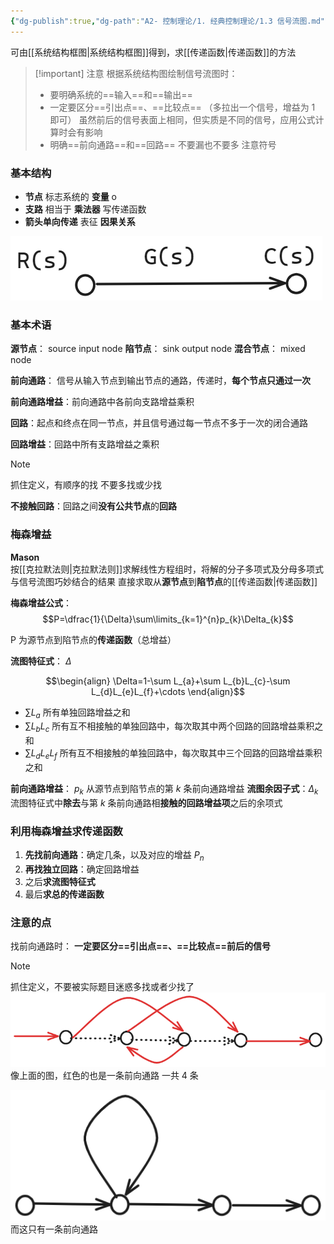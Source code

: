 ```yaml
---
{"dg-publish":true,"dg-path":"A2- 控制理论/1. 经典控制理论/1.3 信号流图.md","tags":["Graph"],"permalink":"/A2- 控制理论/1. 经典控制理论/1.3 信号流图/","dgPassFrontmatter":true,"noteIcon":"","created":"2024-10-09T12:02:37.790+08:00","updated":"2025-08-28T21:53:12.891+08:00"}
---
```



可由[[系统结构框图\|系统结构框图]]得到，求[[传递函数\|传递函数]]的方法

>[!important] 注意
>根据系统结构图绘制信号流图时：
>- 要明确系统的==输入==和==输出==
>- 一定要区分==引出点==、==比较点==
>	（多拉出一个信号，增益为 1 即可）
>	虽然前后的信号表面上相同，但实质是不同的信号，应用公式计算时会有影响
>- 明确==前向通路==和==回路==
>	不要漏也不要多
> 	注意符号

### 基本结构
- **节点**    标志系统的    **变量**    o
- **支路**     相当于      **乘法器**    写传递函数
- **箭头单向传递**    表征   **因果关系**

![Pasted image 20240416160537.png](../img/user/Functional%20files/Photo%20Resources/Pasted%20image%2020240416160537.png)

### 基本术语
**源节点**：      source   input node
**陷节点**：      sink  output node
**混合节点**：  mixed node

**前向通路**：    信号从输入节点到输出节点的通路，传递时，**每个节点只通过一次**

**前向通路增益**：前向通路中各前向支路增益乘积

**回路**：起点和终点在同一节点，并且信号通过每一节点不多于一次的闭合通路

**回路增益**：回路中所有支路增益之乘积

>[!note] 
>抓住定义，有顺序的找
> 不要多找或少找

**不接触回路**：回路之间**没有公共节点**的**回路**

### 梅森增益
**Mason**  
按[[克拉默法则\|克拉默法则]]求解线性方程组时，将解的分子多项式及分母多项式与信号流图巧妙结合的结果
直接求取从**源节点**到**陷节点**的[[传递函数\|传递函数]]

**梅森增益公式**：
$$P=\dfrac{1}{\Delta}\sum\limits_{k=1}^{n}p_{k}\Delta_{k}$$

P 为源节点到陷节点的**传递函数**（总增益）


**流图特征式**：  $\Delta$

$$\begin{align}
\Delta=1-\sum L_{a}+\sum L_{b}L_{c}-\sum L_{d}L_{e}L_{f}+\cdots
\end{align}$$

-  $\sum L_{a}$   所有单独回路增益之和
-  $\sum L_{b}L_{c}$  所有互不相接触的单独回路中，每次取其中两个回路的回路增益乘积之和
-  $\sum L_{d}L_{e}L_{f}$  所有互不相接触的单独回路中，每次取其中三个回路的回路增益乘积之和

**前向通路增益**： $p_{k}$  从源节点到陷节点的第 $k$ 条前向通路增益
**流图余因子式**：$\Delta_{k}$  流图特征式中**除去**与第 $k$ 条前向通路相**接触的回路增益项**之后的余项式

### 利用梅森增益求传递函数
1. **先找前向通路**：确定几条，以及对应的增益 $P_{n}$
2. **再找独立回路**：确定回路增益
3. 之后**求流图特征式**
4. 最后**求总的传递函数**


### 注意的点
找前向通路时： **一定要区分==引出点==、==比较点==前后的信号**

>[!note] 
>抓住定义，不要被实际题目迷惑多找或者少找了
>![Pasted image 20240416160559.png](../img/user/Functional%20files/Photo%20Resources/Pasted%20image%2020240416160559.png)
> 像上面的图，红色的也是一条前向通路
> 一共 4 条
> 
> ![Pasted image 20240416160630.png](../img/user/Functional%20files/Photo%20Resources/Pasted%20image%2020240416160630.png)
> 而这只有一条前向通路






